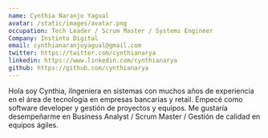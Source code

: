 ```yaml
---
name: Cynthia Naranjo Yagual
avatar: /static/images/avatar.png
occupation: Tech Leader / Scrum Master / Systems Engineer 
Company: Instinto Digital
email: cynthianaranjoyagual@gmail.com
twitter: https://twitter.com/cynthianarya
linkedin: https://www.linkedin.com/cynthianarya
github: https://github.com/cynthianarya
---
```


Hola soy Cynthia, iIngeniera en sistemas con muchos años de experiencia en el área de tecnología en empresas bancarias y retail. Empecé como software developer y gestión de proyectos y equipos. Me gustaría desempeñarme en Business Analyst / Scrum Master / Gestión de calidad en equipos ágiles.
